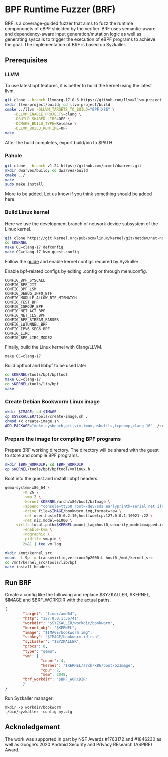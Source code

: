 # BPF Runtime Fuzzer (BRF)
BRF is a coverage-guided fuzzer that aims to fuzz the runtime compononets of eBPF shielded by the verifier. BRF uses semantic-aware and dependency-aware input generation/mutation logic as well as generating syscalls to trigger the execution of eBPF programs to achieve the goal. The implementation of BRF is based on Syzkaller.

## Prerequisites

### LLVM
To use latest bpf features, it is better to build the kernel using the latest llvm.

``` bash
git clone --branch llvmorg-17.0.6 https://github.com/llvm/llvm-project.git
mkdir llvm-project/build; cd llvm-project/build
cmake ../llvm -DLLVM_TARGETS_TO_BUILD="BPF;X86" \
	-DLLVM_ENABLE_PROJECTS=clang \
	-DBUILD_SHARED_LIBS=OFF \
	-DCMAKE_BUILD_TYPE=Release \
	-DLLVM_BUILD_RUNTIME=OFF
make
```
After the build completes, export build/bin to $PATH.

### Pahole
``` bash
git clone --branch v1.24 https://github.com/acmel/dwarves.git
mkdir dwarves/build; cd dwarves/build
cmake ../
make
sudo make install
```

More to be added. Let us know if you think something should be added here.

### Build Linux kernel
Here we use the development branch of network device subsystem of the Linux kernel.
``` bash
git clone https://git.kernel.org/pub/scm/linux/kernel/git/netdev/net-next.git $KERNEL
cd $KERNEL
make CC=clang-17 defconfig
make CC=clang-17 kvm_guest.config
```
Follow the [guide](/docs/linux/kernel_configs.md) and enable kernel configs required by Syzkaller

Enable bpf-related configs by editing .config or through menuconfig.
``` make
CONFIG_BPF_SYSCALL
CONFIG_BPF_JIT
CONFIG_BPF_LSM
CONFIG_DEBUG_INFO_BTF
CONFIG_MODULE_ALLOW_BTF_MISMATCH
CONFIG_TEST_BPF
CONFIG_CGROUP_BPF
CONFIG_NET_ACT_BPF
CONFIG_NET_CLS_BPF
CONFIG_BPF_STREAM_PARSER
CONFIG_LWTUNNEL_BPF
CONFIG_IPV6_SEG6_BPF
CONFIG_LIRC
CONFIG_BPF_LIRC_MODE2
```

Finally, build the Linux kernel with Clang/LLVM.
``` make
make CC=clang-17
```

Build bpftool and libbpf to be used later
``` bash
cd $KERNEL/tools/bpf/bpftool
make CC=clang-17
cd $KERNEL/tools/lib/bpf
make
```

### Create Debian Bookworm Linux image
``` bash
mkdir $IMAGE; cd $IMAGE
cp $SYZKALLER/tools/create-image.sh .
chmod +x create-image.sh
ADD_PACKAGE="make,sysbench,git,vim,tmux,usbutils,tcpdump,clang-16" ./create-image.sh --feature full --distribution bookworm --seek 8191
```

### Prepare the image for compiling BPF programs
Prepare BRF working directory. The directory will be shared with the guest to store and compile BPF programs.
``` bash
mkdir $BRF_WORKDIR; cd $BRF_WORKDIR
cp $KERNEL/tools/bpf/bpftool/vmlinux.h .
```

Boot into the guest and install libbpf headers.
``` bash
qemu-system-x86_64 \
        -m 2G \
        -smp 2 \
        -kernel $KERNEL/arch/x86/boot/bzImage \
        -append "console=ttyS0 root=/dev/sda earlyprintk=serial net.ifnames=0" \
        -drive file=$IMAGE/bookworm.img,format=raw \
        -net user,host=10.0.2.10,hostfwd=tcp:127.0.0.1:10021-:22 \
        -net nic,model=e1000 \
	-virtfs local,path=$KERNEL,mount_tag=host0,security_model=mapped,id=host0 \
        -enable-kvm \
        -nographic \
        -pidfile vm.pid \
        2>&1 | tee vm.log
```
``` bash
mkdir /mnt/kernel_src
mount -t 9p -o trans=virtio,version=9p2000.L host0 /mnt/kernel_src
cd /mnt/kernel_src/tools/lib/bpf
make install_headers
```
## Run BRF
Create a config like the following and replace $SYZKALLER, $KERNEL, $IMAGE and $BRF\_WORKDIR with the actual paths.
``` json
{
        "target": "linux/amd64",
        "http": "127.0.0.1:56741",
        "workdir": "$SYZKALLER/workdir/bookworm",
        "kernel_obj": "$KERNEL",
        "image": "$IMAGE/bookworm.img",
        "sshkey": "$IMAGE/bookworm.id_rsa",
        "syzkaller": "$SYZKALLER",
        "procs": 8,
        "type": "qemu",
        "vm": {
                "count": 4,
                "kernel": "$KERNEL/arch/x86/boot/bzImage",
                "cpu": 2,
                "mem": 2048,
		"brf_workdir": "$BRF_WORKDIR"
        }
}
```
Run Syzkaller manager:
```
mkdir -p workdir/bookworm
./bin/syzkaller -config my.cfg
```
## Acknoledgement
The work was supported in part by NSF Awards #1763172 and #1846230 as well as Google’s 2020 Android Security and PrIvacy REsearch (ASPIRE) Award.
